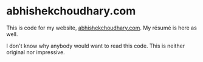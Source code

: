 abhishekchoudhary.com
===========================

This is code for my website, [abhishekchoudhary.com](https://abhishekchoudhary.com). My résumé is here as well.

I don't know why anybody would want to read this code. This is neither original nor impressive.
